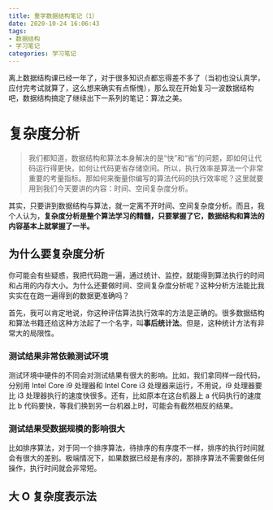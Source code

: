 ```yaml
---
title: 重学数据结构笔记（1）
date: 2020-10-24 16:06:43
tags:
- 数据结构
- 学习笔记
categories: 学习笔记
---
```


离上数据结构课已经一年了，对于很多知识点都忘得差不多了（当初也没认真学，应付完考试就算了，这么想来确实有点惭愧），那么现在开始复习一波数据结构吧，数据结构搞定了继续出下一系列的笔记：算法之美。

<!-- more -->

# 复杂度分析

> 我们都知道，数据结构和算法本身解决的是“快”和“省”的问题，即如何让代码运行得更快，如何让代码更省存储空间。所以，执行效率是算法一个非常重要的考量指标。那如何来衡量你编写的算法代码的执行效率呢？这里就要用到我们今天要讲的内容：时间、空间复杂度分析。

其实，只要讲到数据结构与算法，就一定离不开时间、空间复杂度分析。而且，我个人认为，****复杂度分析是整个算法学习的精髓，只要掌握了它，数据结构和算法的内容基本上就掌握了一半。****

## 为什么要复杂度分析
你可能会有些疑惑，我把代码跑一遍，通过统计、监控，就能得到算法执行的时间和占用的内存大小。为什么还要做时间、空间复杂度分析呢？这种分析方法能比我实实在在跑一遍得到的数据更准确吗？

首先，我可以肯定地说，你这种评估算法执行效率的方法是正确的。很多数据结构和算法书籍还给这种方法起了一个名字，叫**事后统计法**。但是，这种统计方法有非常大的局限性。

### 测试结果非常依赖测试环境
测试环境中硬件的不同会对测试结果有很大的影响。比如，我们拿同样一段代码，分别用 Intel Core i9 处理器和 Intel Core i3 处理器来运行，不用说，i9 处理器要比 i3 处理器执行的速度快很多。还有，比如原本在这台机器上 a 代码执行的速度比 b 代码要快，等我们换到另一台机器上时，可能会有截然相反的结果。

### 测试结果受数据规模的影响很大
比如排序算法，对于同一个排序算法，待排序的有序度不一样，排序的执行时间就会有很大的差别。极端情况下，如果数据已经是有序的，那排序算法不需要做任何操作，执行时间就会非常短。

## 大 O 复杂度表示法
